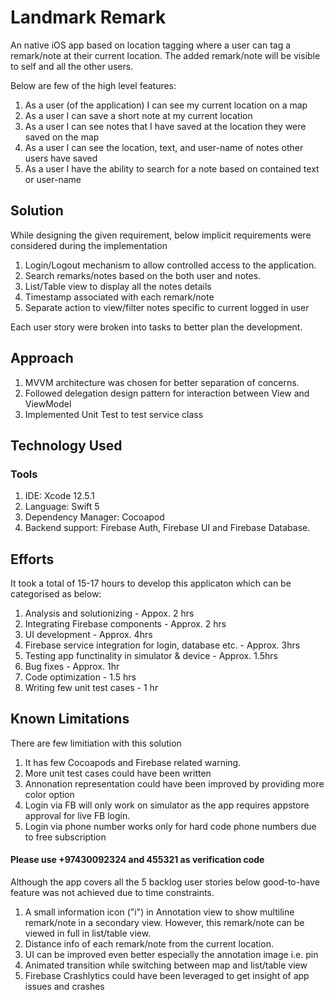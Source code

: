 #  Landmark Remark 

An native iOS app based on location tagging where a user can tag a remark/note at their current location. The added remark/note will be visible to self and all the other users. 

Below are few of the high level features:

1. As a user (of the application) I can see my current location on a map 
2. As a user I can save a short note at my current location
3. As a user I can see notes that I have saved at the location they were saved on the map
4. As a user I can see the location, text, and user-name of notes other users have saved
5. As a user I have the ability to search for a note based on contained text or user-name

## Solution

While designing the given requirement, below implicit requirements were considered during the implementation 
1. Login/Logout mechanism to allow controlled access to the application.
2. Search remarks/notes based on the both user and notes.
3. List/Table view to display all the notes details
4. Timestamp associated with each remark/note
5. Separate action to view/filter notes specific to current logged in user

Each user story were broken into tasks to better plan the development. 

## Approach
1. MVVM architecture was chosen for better separation of concerns.
2. Followed delegation design pattern for interaction between View and ViewModel
3. Implemented Unit Test to test service class

## Technology Used
 ### Tools
 1. IDE: Xcode 12.5.1
 2. Language: Swift 5
 3. Dependency Manager: Cocoapod
 4. Backend support: Firebase Auth, Firebase UI and Firebase Database.

## Efforts
It took a total of 15-17 hours to develop this applicaton which can be categorised as below:
1. Analysis and solutionizing - Appox. 2 hrs
2. Integrating Firebase components - Approx. 2 hrs
3. UI development - Approx. 4hrs
4. Firebase service integration for login, database etc. - Approx. 3hrs
5. Testing app functinality in simulator & device - Approx. 1.5hrs
6. Bug fixes - Approx. 1hr 
7. Code optimization - 1.5 hrs
8. Writing few unit test cases - 1 hr

## Known Limitations

There are few limitiation with this solution
1. It has few Cocoapods and Firebase related warning.
2. More unit test cases could have been written
3. Annonation representation could have been improved by providing more color option 
4. Login via FB will only work on simulator as the app requires appstore approval for live FB login.
5. Login via phone number works only for hard code phone numbers due to free subscription
#### Please use +97430092324 and 455321 as verification code 

Although the app covers all the 5 backlog user stories below good-to-have feature was not achieved due to time constraints.
1. A small information icon ("i") in Annotation view to show multiline remark/note in a secondary view. However, this remark/note can be viewed in full in list/table view.
2. Distance info of each remark/note from the current location.
3. UI can be improved even better especially the annotation image i.e. pin
4. Animated transition while switching between map and list/table view 
5. Firebase Crashlytics could have been leveraged to get insight of app issues and crashes


    
